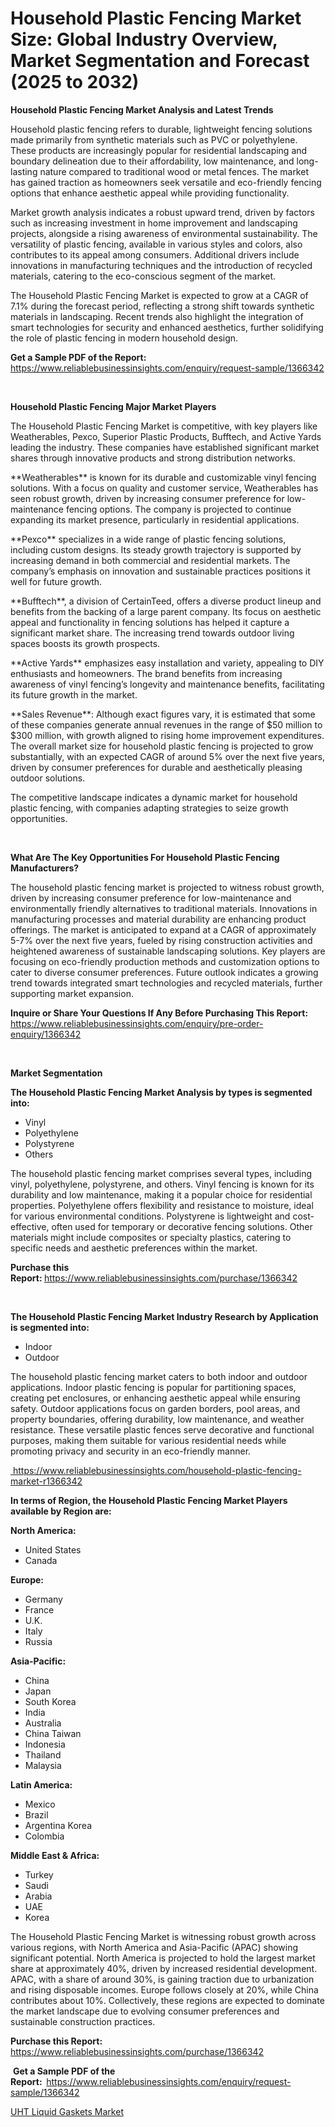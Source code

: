<p><h1>Household Plastic Fencing Market Size: Global Industry Overview, Market Segmentation and Forecast (2025 to 2032)</h1></p><p><strong>Household Plastic Fencing Market Analysis and Latest Trends</strong></p>
<p><p>Household plastic fencing refers to durable, lightweight fencing solutions made primarily from synthetic materials such as PVC or polyethylene. These products are increasingly popular for residential landscaping and boundary delineation due to their affordability, low maintenance, and long-lasting nature compared to traditional wood or metal fences. The market has gained traction as homeowners seek versatile and eco-friendly fencing options that enhance aesthetic appeal while providing functionality.</p><p>Market growth analysis indicates a robust upward trend, driven by factors such as increasing investment in home improvement and landscaping projects, alongside a rising awareness of environmental sustainability. The versatility of plastic fencing, available in various styles and colors, also contributes to its appeal among consumers. Additional drivers include innovations in manufacturing techniques and the introduction of recycled materials, catering to the eco-conscious segment of the market.</p><p>The Household Plastic Fencing Market is expected to grow at a CAGR of 7.1% during the forecast period, reflecting a strong shift towards synthetic materials in landscaping. Recent trends also highlight the integration of smart technologies for security and enhanced aesthetics, further solidifying the role of plastic fencing in modern household design.</p></p>
<p><strong>Get a Sample PDF of the Report:&nbsp;</strong> <a href="https://www.reliablebusinessinsights.com/enquiry/request-sample/1366342?utm_campaign=2306&utm_medium=2&utm_source=Github&utm_content=ia&utm_term=22032025&utm_id=household-plastic-fencing">https://www.reliablebusinessinsights.com/enquiry/request-sample/1366342</a></p>
<p>&nbsp;</p>
<p><strong>Household Plastic Fencing Major Market Players</strong></p>
<p><p>The Household Plastic Fencing Market is competitive, with key players like Weatherables, Pexco, Superior Plastic Products, Bufftech, and Active Yards leading the industry. These companies have established significant market shares through innovative products and strong distribution networks.</p><p>**Weatherables** is known for its durable and customizable vinyl fencing solutions. With a focus on quality and customer service, Weatherables has seen robust growth, driven by increasing consumer preference for low-maintenance fencing options. The company is projected to continue expanding its market presence, particularly in residential applications.</p><p>**Pexco** specializes in a wide range of plastic fencing solutions, including custom designs. Its steady growth trajectory is supported by increasing demand in both commercial and residential markets. The company’s emphasis on innovation and sustainable practices positions it well for future growth.</p><p>**Bufftech**, a division of CertainTeed, offers a diverse product lineup and benefits from the backing of a large parent company. Its focus on aesthetic appeal and functionality in fencing solutions has helped it capture a significant market share. The increasing trend towards outdoor living spaces boosts its growth prospects.</p><p>**Active Yards** emphasizes easy installation and variety, appealing to DIY enthusiasts and homeowners. The brand benefits from increasing awareness of vinyl fencing’s longevity and maintenance benefits, facilitating its future growth in the market.</p><p>**Sales Revenue**: Although exact figures vary, it is estimated that some of these companies generate annual revenues in the range of $50 million to $300 million, with growth aligned to rising home improvement expenditures. The overall market size for household plastic fencing is projected to grow substantially, with an expected CAGR of around 5% over the next five years, driven by consumer preferences for durable and aesthetically pleasing outdoor solutions. </p><p>The competitive landscape indicates a dynamic market for household plastic fencing, with companies adapting strategies to seize growth opportunities.</p></p>
<p>&nbsp;</p>
<p><strong>What Are The Key Opportunities For Household Plastic Fencing Manufacturers?</strong></p>
<p><p>The household plastic fencing market is projected to witness robust growth, driven by increasing consumer preference for low-maintenance and environmentally friendly alternatives to traditional materials. Innovations in manufacturing processes and material durability are enhancing product offerings. The market is anticipated to expand at a CAGR of approximately 5-7% over the next five years, fueled by rising construction activities and heightened awareness of sustainable landscaping solutions. Key players are focusing on eco-friendly production methods and customization options to cater to diverse consumer preferences. Future outlook indicates a growing trend towards integrated smart technologies and recycled materials, further supporting market expansion.</p></p>
<p><strong>Inquire or Share Your Questions If Any Before Purchasing This Report:</strong> <a href="https://www.reliablebusinessinsights.com/enquiry/pre-order-enquiry/1366342?utm_campaign=2306&utm_medium=2&utm_source=Github&utm_content=ia&utm_term=22032025&utm_id=household-plastic-fencing">https://www.reliablebusinessinsights.com/enquiry/pre-order-enquiry/1366342</a></p>
<p>&nbsp;</p>
<p><strong>Market Segmentation</strong></p>
<p><strong>The Household Plastic Fencing Market Analysis by types is segmented into:</strong></p>
<p><ul><li>Vinyl</li><li>Polyethylene</li><li>Polystyrene</li><li>Others</li></ul></p>
<p><p>The household plastic fencing market comprises several types, including vinyl, polyethylene, polystyrene, and others. Vinyl fencing is known for its durability and low maintenance, making it a popular choice for residential properties. Polyethylene offers flexibility and resistance to moisture, ideal for various environmental conditions. Polystyrene is lightweight and cost-effective, often used for temporary or decorative fencing solutions. Other materials might include composites or specialty plastics, catering to specific needs and aesthetic preferences within the market.</p></p>
<p><strong>Purchase this Report:&nbsp;</strong><a href="https://www.reliablebusinessinsights.com/purchase/1366342?utm_campaign=2306&utm_medium=2&utm_source=Github&utm_content=ia&utm_term=22032025&utm_id=household-plastic-fencing">https://www.reliablebusinessinsights.com/purchase/1366342</a></p>
<p>&nbsp;</p>
<p><strong>The Household Plastic Fencing Market Industry Research by Application is segmented into:</strong></p>
<p><ul><li>Indoor</li><li>Outdoor</li></ul></p>
<p><p>The household plastic fencing market caters to both indoor and outdoor applications. Indoor plastic fencing is popular for partitioning spaces, creating pet enclosures, or enhancing aesthetic appeal while ensuring safety. Outdoor applications focus on garden borders, pool areas, and property boundaries, offering durability, low maintenance, and weather resistance. These versatile plastic fences serve decorative and functional purposes, making them suitable for various residential needs while promoting privacy and security in an eco-friendly manner.</p></p>
<p><a href="https://www.reliablebusinessinsights.com/household-plastic-fencing-market-r1366342?utm_campaign=2306&utm_medium=2&utm_source=Github&utm_content=ia&utm_term=22032025&utm_id=household-plastic-fencing">&nbsp;https://www.reliablebusinessinsights.com/household-plastic-fencing-market-r1366342</a></p>
<p><strong>In terms of Region, the Household Plastic Fencing Market Players available by Region are:</strong></p>
<p>
    <p> <strong> North America: </strong>
        <ul>
            <li>United States</li>
            <li>Canada</li>
        </ul>
        </p> 
    <p> <strong> Europe: </strong>
        <ul>
            <li>Germany</li>
            <li>France</li>
            <li>U.K.</li>
            <li>Italy</li>
            <li>Russia</li>
        </ul>
        </p> 
    <p> <strong> Asia-Pacific: </strong>
        <ul>
            <li>China</li>
            <li>Japan</li>
            <li>South Korea</li>
            <li>India</li>
            <li>Australia</li>
            <li>China Taiwan</li>
            <li>Indonesia</li>
            <li>Thailand</li>
            <li>Malaysia</li>
        </ul>
        </p> 
    <p> <strong> Latin America: </strong>
        <ul>
            <li>Mexico</li>
            <li>Brazil</li>
            <li>Argentina Korea</li>
            <li>Colombia</li>
        </ul>
        </p> 
    <p> <strong> Middle East & Africa: </strong>
        <ul>
            <li>Turkey</li>
            <li>Saudi</li>
            <li>Arabia</li>
            <li>UAE</li>
            <li>Korea</li>
        </ul>
    </p>
    </p>
<p><p>The Household Plastic Fencing Market is witnessing robust growth across various regions, with North America and Asia-Pacific (APAC) showing significant potential. North America is projected to hold the largest market share at approximately 40%, driven by increased residential development. APAC, with a share of around 30%, is gaining traction due to urbanization and rising disposable incomes. Europe follows closely at 20%, while China contributes about 10%. Collectively, these regions are expected to dominate the market landscape due to evolving consumer preferences and sustainable construction practices.</p></p>
<p><strong>Purchase this Report: </strong><a href="https://www.reliablebusinessinsights.com/purchase/1366342?utm_campaign=2306&utm_medium=2&utm_source=Github&utm_content=ia&utm_term=22032025&utm_id=household-plastic-fencing">https://www.reliablebusinessinsights.com/purchase/1366342</a></p>
<p>&nbsp;<strong>Get a Sample PDF of the Report:&nbsp;&nbsp;</strong><a href="https://www.reliablebusinessinsights.com/enquiry/request-sample/1366342?utm_campaign=2306&utm_medium=2&utm_source=Github&utm_content=ia&utm_term=22032025&utm_id=household-plastic-fencing">https://www.reliablebusinessinsights.com/enquiry/request-sample/1366342</a></p>
<p><strong></strong></p>
<p><p><a href="https://github.com/comasnickie/Market-Research-Report-List-1/blob/main/uht-liquid-gaskets-market.md?utm_campaign=2306&utm_medium=2&utm_source=Github&utm_content=ia&utm_term=22032025&utm_id=household-plastic-fencing">UHT Liquid Gaskets Market</a></p></p>